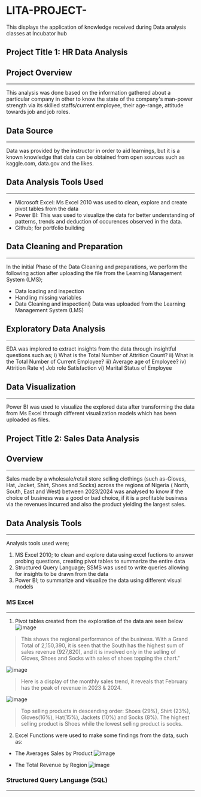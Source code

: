 # LITA-PROJECT-
This displays the application of knowledge received during Data analysis classes at Incubator hub
## Project Title 1: HR Data Analysis

## Project Overview
------------------
This analysis was done based on the information gathered about a particular company in other to know the state of the company's man-power strength via its skilled staffs/current employee, their age-range, attitude towards job and job roles. 
## Data Source
---------------
Data was provided by the instructor in order to aid learnings, but it is a known knowledge that data can be obtained from open sources such as kaggle.com, data.gov and the likes.

## Data Analysis Tools Used
----------------------
- Microsoft Excel: Ms Excel 2010 was used to clean, explore and create pivot tables from the data
- Power BI: This was used to visualize the data for better understanding of patterns, trends and deduction of occurences observed in the data.
- Github; for portfolio building

## Data Cleaning and Preparation
---------------------
In the initial Phase of the Data Cleaning and preparations, we perform the following action after uploading the file from the Learning Management System (LMS);
- Data loading and inspection
- Handling missing variables
- Data Cleaning and inspectioni) Data was uploaded from the Learning Management System (LMS)
 

## Exploratory Data Analysis
-----------------------
EDA was implored to extract insights from the data through insightful questions such as;
i) What is the Total Number of Attrition Count?
ii) What is the Total Number of Current Employee?
iii) Average age of Employee?
iv) Attrition Rate
v) Job role Satisfaction
vi) Marital Status of Employee

## Data Visualization
--------------------
Power BI was used to visualize the explored data after transforming the data from Ms Excel through different visualization models which has been uploaded as files.



## Project Title 2: Sales Data Analysis

## Overview
-----------
Sales made by a wholesale/retail store selling clothings (such as-Gloves, Hat, Jacket, Shirt, Shoes and Socks) across the regions of Nigeria ( North, South, East and West) between 2023/2024 was analysed to know if the choice of business was a good or bad choice, if it is a profitable business via the revenues incurred and also the product yielding the largest sales.

## Data Analysis Tools
--------------
Analysis tools used were; 
1. MS Excel 2010; to clean and explore data using excel fuctions to answer probing questions, creating pivot tables to summarize the entire data
2. Structured Query Language; SSMS was used to write queries allowing for insights to be drawn from the data
3. Power BI; to summarize and visualize the data using different visual models

### MS Excel
------------
1. Pivot tables created from the exploration of the data are seen below
![image](https://github.com/user-attachments/assets/cf914dff-37c6-404c-be54-8338ffa5ca29)
> This shows the regional performance of the business. With a Grand Total of 2,150,390, it is seen that the South has the highest sum of sales revenue (927,820), and it is involved only in the selling of Gloves, Shoes and Socks with sales of shoes topping the chart."

![image](https://github.com/user-attachments/assets/2200a507-e938-491c-86a8-1e5f9286db88)
> Here is a display of the monthly sales trend, it reveals that February has the peak of revenue in 2023 & 2024.

![image](https://github.com/user-attachments/assets/23284b8f-f8cd-4fac-bbb1-f32904dfffc5)
>Top selling products in descending order: Shoes (29%),  Shirt (23%), Gloves(16%), Hat(15%), Jackets (10%) and Socks (8%). The highest selling product is Shoes while the lowest selling product is socks.

2. Excel Functions were used to make some findings from the data, such as:
- The Averages Sales by Product
 ![image](https://github.com/user-attachments/assets/fcbcc33d-6e00-47d3-ae6b-fd30c209fe67)

- The Total Revenue by Region
![image](https://github.com/user-attachments/assets/30145af1-bab3-4a8d-994c-81cc943a9f74)


### Structured Query Language (SQL)
-------------------------------






